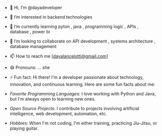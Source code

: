 - 👋 Hi, I’m @dayadeveloper
- 👀 I’m interested in backend technologies
- 🌱 I’m currently learning pyton , java , programming logic , APIs , database , power bi
- 💞️ I’m looking to collaborate on API development , systems architecture , database management 
- 📫 How to reach me [dayalancelotti@gmail.com]
- 😄 Pronouns: ... she
- ⚡ Fun fact: Hi there! I'm a developer passionate about technology, innovation, and continuous learning. Here are some fun facts about me:

- *Favorite Programming Languages*: I love working with Python and Java, but I'm always open to learning new ones.

- *Open Source Projects*: I contribute to projects involving artificial intelligence, web development, automation, etc.

- *Hobbies*: When I'm not coding, I'm either training, practicing Jiu-Jitsu, or playing guitar.

<!---
dayadeveloper/dayadeveloper is a ✨ special ✨ repository because its `README.md` (this file) appears on your GitHub profile.
You can click the Preview link to take a look at your changes.
--->
